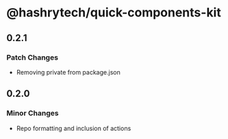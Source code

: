 # @hashrytech/quick-components-kit

## 0.2.1

### Patch Changes

- Removing private from package.json

## 0.2.0

### Minor Changes

- Repo formatting and inclusion of actions
